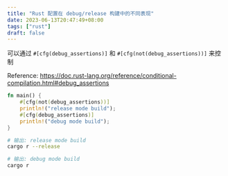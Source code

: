 ```yaml
---
title: "Rust 配置在 debug/release 构建中的不同表现"
date: 2023-06-13T20:47:49+08:00
tags: ["rust"]
draft: false
---
```


可以通过 `#[cfg(debug_assertions)]` 和 `#[cfg(not(debug_assertions))]` 来控制

Reference: https://doc.rust-lang.org/reference/conditional-compilation.html#debug_assertions

<!--more-->

```rust
fn main() {
    #[cfg(not(debug_assertions))]
    println!("release mode build");
    #[cfg(debug_assertions)]
    println!("debug mode build");
}
```

```bash
# 输出: release mode build
cargo r --release

# 输出: debug mode build
cargo r
```
